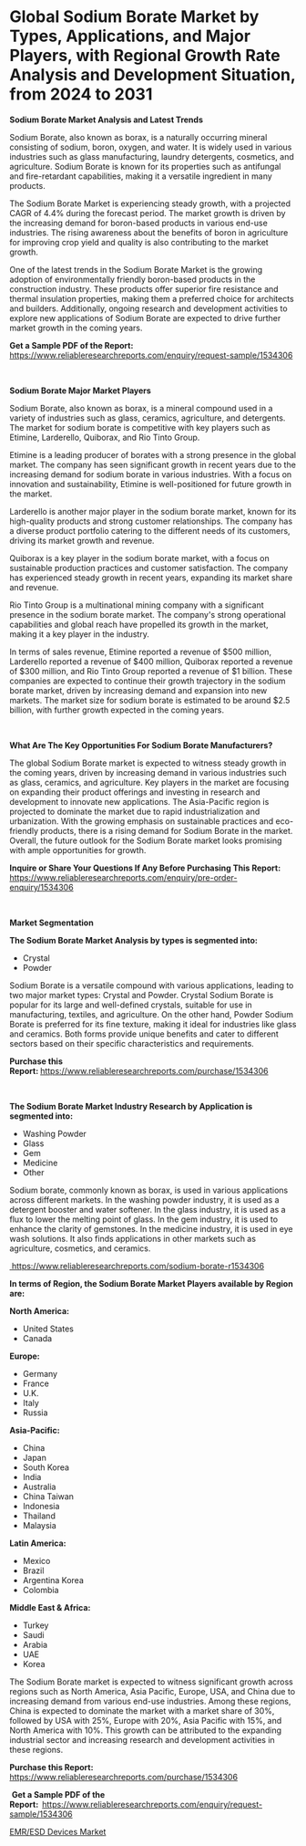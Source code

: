 <p><h1>Global Sodium Borate Market by Types, Applications, and Major Players, with Regional Growth Rate Analysis and Development Situation, from 2024 to 2031</h1></p><p><strong>Sodium Borate Market Analysis and Latest Trends</strong></p>
<p><p>Sodium Borate, also known as borax, is a naturally occurring mineral consisting of sodium, boron, oxygen, and water. It is widely used in various industries such as glass manufacturing, laundry detergents, cosmetics, and agriculture. Sodium Borate is known for its properties such as antifungal and fire-retardant capabilities, making it a versatile ingredient in many products.</p><p>The Sodium Borate Market is experiencing steady growth, with a projected CAGR of 4.4% during the forecast period. The market growth is driven by the increasing demand for boron-based products in various end-use industries. The rising awareness about the benefits of boron in agriculture for improving crop yield and quality is also contributing to the market growth.</p><p>One of the latest trends in the Sodium Borate Market is the growing adoption of environmentally friendly boron-based products in the construction industry. These products offer superior fire resistance and thermal insulation properties, making them a preferred choice for architects and builders. Additionally, ongoing research and development activities to explore new applications of Sodium Borate are expected to drive further market growth in the coming years.</p></p>
<p><strong>Get a Sample PDF of the Report:&nbsp;</strong> <a href="https://www.reliableresearchreports.com/enquiry/request-sample/1534306">https://www.reliableresearchreports.com/enquiry/request-sample/1534306</a></p>
<p>&nbsp;</p>
<p><strong>Sodium Borate Major Market Players</strong></p>
<p><p>Sodium Borate, also known as borax, is a mineral compound used in a variety of industries such as glass, ceramics, agriculture, and detergents. The market for sodium borate is competitive with key players such as Etimine, Larderello, Quiborax, and Rio Tinto Group.</p><p>Etimine is a leading producer of borates with a strong presence in the global market. The company has seen significant growth in recent years due to the increasing demand for sodium borate in various industries. With a focus on innovation and sustainability, Etimine is well-positioned for future growth in the market.</p><p>Larderello is another major player in the sodium borate market, known for its high-quality products and strong customer relationships. The company has a diverse product portfolio catering to the different needs of its customers, driving its market growth and revenue.</p><p>Quiborax is a key player in the sodium borate market, with a focus on sustainable production practices and customer satisfaction. The company has experienced steady growth in recent years, expanding its market share and revenue.</p><p>Rio Tinto Group is a multinational mining company with a significant presence in the sodium borate market. The company's strong operational capabilities and global reach have propelled its growth in the market, making it a key player in the industry.</p><p>In terms of sales revenue, Etimine reported a revenue of $500 million, Larderello reported a revenue of $400 million, Quiborax reported a revenue of $300 million, and Rio Tinto Group reported a revenue of $1 billion. These companies are expected to continue their growth trajectory in the sodium borate market, driven by increasing demand and expansion into new markets. The market size for sodium borate is estimated to be around $2.5 billion, with further growth expected in the coming years.</p></p>
<p>&nbsp;</p>
<p><strong>What Are The Key Opportunities For Sodium Borate Manufacturers?</strong></p>
<p><p>The global Sodium Borate market is expected to witness steady growth in the coming years, driven by increasing demand in various industries such as glass, ceramics, and agriculture. Key players in the market are focusing on expanding their product offerings and investing in research and development to innovate new applications. The Asia-Pacific region is projected to dominate the market due to rapid industrialization and urbanization. With the growing emphasis on sustainable practices and eco-friendly products, there is a rising demand for Sodium Borate in the market. Overall, the future outlook for the Sodium Borate market looks promising with ample opportunities for growth.</p></p>
<p><strong>Inquire or Share Your Questions If Any Before Purchasing This Report:</strong> <a href="https://www.reliableresearchreports.com/enquiry/pre-order-enquiry/1534306">https://www.reliableresearchreports.com/enquiry/pre-order-enquiry/1534306</a></p>
<p>&nbsp;</p>
<p><strong>Market Segmentation</strong></p>
<p><strong>The Sodium Borate Market Analysis by types is segmented into:</strong></p>
<p><ul><li>Crystal</li><li>Powder</li></ul></p>
<p><p>Sodium Borate is a versatile compound with various applications, leading to two major market types: Crystal and Powder. Crystal Sodium Borate is popular for its large and well-defined crystals, suitable for use in manufacturing, textiles, and agriculture. On the other hand, Powder Sodium Borate is preferred for its fine texture, making it ideal for industries like glass and ceramics. Both forms provide unique benefits and cater to different sectors based on their specific characteristics and requirements.</p></p>
<p><strong>Purchase this Report:&nbsp;</strong><a href="https://www.reliableresearchreports.com/purchase/1534306">https://www.reliableresearchreports.com/purchase/1534306</a></p>
<p>&nbsp;</p>
<p><strong>The Sodium Borate Market Industry Research by Application is segmented into:</strong></p>
<p><ul><li>Washing Powder</li><li>Glass</li><li>Gem</li><li>Medicine</li><li>Other</li></ul></p>
<p><p>Sodium borate, commonly known as borax, is used in various applications across different markets. In the washing powder industry, it is used as a detergent booster and water softener. In the glass industry, it is used as a flux to lower the melting point of glass. In the gem industry, it is used to enhance the clarity of gemstones. In the medicine industry, it is used in eye wash solutions. It also finds applications in other markets such as agriculture, cosmetics, and ceramics.</p></p>
<p><a href="https://www.reliableresearchreports.com/sodium-borate-r1534306">&nbsp;https://www.reliableresearchreports.com/sodium-borate-r1534306</a></p>
<p><strong>In terms of Region, the Sodium Borate Market Players available by Region are:</strong></p>
<p>
    <p> <strong> North America: </strong>
        <ul>
            <li>United States</li>
            <li>Canada</li>
        </ul>
        </p> 
    <p> <strong> Europe: </strong>
        <ul>
            <li>Germany</li>
            <li>France</li>
            <li>U.K.</li>
            <li>Italy</li>
            <li>Russia</li>
        </ul>
        </p> 
    <p> <strong> Asia-Pacific: </strong>
        <ul>
            <li>China</li>
            <li>Japan</li>
            <li>South Korea</li>
            <li>India</li>
            <li>Australia</li>
            <li>China Taiwan</li>
            <li>Indonesia</li>
            <li>Thailand</li>
            <li>Malaysia</li>
        </ul>
        </p> 
    <p> <strong> Latin America: </strong>
        <ul>
            <li>Mexico</li>
            <li>Brazil</li>
            <li>Argentina Korea</li>
            <li>Colombia</li>
        </ul>
        </p> 
    <p> <strong> Middle East & Africa: </strong>
        <ul>
            <li>Turkey</li>
            <li>Saudi</li>
            <li>Arabia</li>
            <li>UAE</li>
            <li>Korea</li>
        </ul>
    </p>
    </p>
<p><p>The Sodium Borate market is expected to witness significant growth across regions such as North America, Asia Pacific, Europe, USA, and China due to increasing demand from various end-use industries. Among these regions, China is expected to dominate the market with a market share of 30%, followed by USA with 25%, Europe with 20%, Asia Pacific with 15%, and North America with 10%. This growth can be attributed to the expanding industrial sector and increasing research and development activities in these regions.</p></p>
<p><strong>Purchase this Report: </strong><a href="https://www.reliableresearchreports.com/purchase/1534306">https://www.reliableresearchreports.com/purchase/1534306</a></p>
<p>&nbsp;<strong>Get a Sample PDF of the Report:&nbsp;&nbsp;</strong><a href="https://www.reliableresearchreports.com/enquiry/request-sample/1534306">https://www.reliableresearchreports.com/enquiry/request-sample/1534306</a></p>
<p><strong></strong></p>
<p><p><a href="https://github.com/rontayewer0/Market-Research-Report-List-1/blob/main/emresd-devices-market.md">EMR/ESD Devices Market</a></p></p>